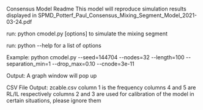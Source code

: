 Consensus Model Readme
This model will reproduce simulation results displayed in SPMD_Potterf_Paul_Consensus_Mixing_Segment_Model_2021-03-24.pdf

run:
python cmodel.py [options]
to simulate the mixing segment

run:
python --help 
for a list of options 

Example:
python cmodel.py --seed=144704 --nodes=32 --length=100 --separation_min=1 --drop_max=0.10 --cnode=3e-11

Output:
A graph window will pop up

CSV File Output:
zcable.csv
column 1 is the frequency
columns 4 and 5 are RL/IL respectively
columns 2 and 3 are used for calibration of the model in certain situations, please ignore them
